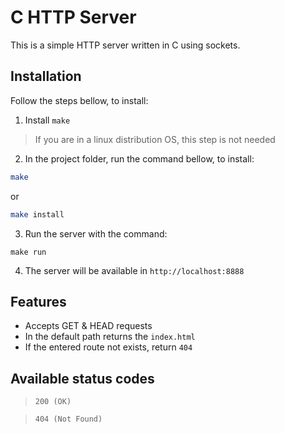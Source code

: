# C HTTP Server
This is a simple HTTP server written in C using sockets. 

## Installation
 Follow the steps bellow, to install:

1.  Install `make`

> If you are in a linux distribution OS, this step is not needed

2. In the project folder, run the command bellow, to install:

```bash
make
```

or

```bash
make install
```
3. Run the server with the command:

```
make run
```
4. The server will be available in ``http://localhost:8888``

## Features
- Accepts GET & HEAD requests
- In the default path returns the `index.html`
- If the entered route not exists, return `404`

## Available status codes

> `200 (OK)`

> `404 (Not Found)`
